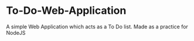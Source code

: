 # To-Do-Web-Application
A simple Web Application which acts as a To Do list. Made as a practice for NodeJS

